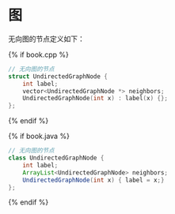# 图

无向图的节点定义如下：

{% if book.cpp %}
```cpp
// 无向图的节点
struct UndirectedGraphNode {
    int label;
    vector<UndirectedGraphNode *> neighbors;
    UndirectedGraphNode(int x) : label(x) {};
};
```
{% endif %}

{% if book.java %}
```java
// 无向图的节点
class UndirectedGraphNode {
    int label;
    ArrayList<UndirectedGraphNode> neighbors;
    UndirectedGraphNode(int x) { label = x;}
};
```
{% endif %}
